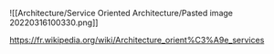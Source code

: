 ![[Architecture/Service Oriented Architecture/Pasted image 20220316100330.png]]

https://fr.wikipedia.org/wiki/Architecture_orient%C3%A9e_services